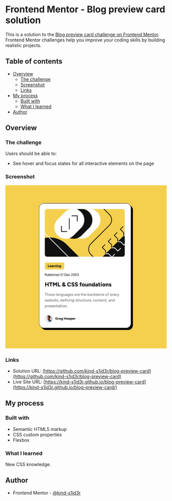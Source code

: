 # Frontend Mentor - Blog preview card solution

This is a solution to the [Blog preview card challenge on Frontend Mentor](https://www.frontendmentor.io/challenges/blog-preview-card-ckPaj01IcS). Frontend Mentor challenges help you improve your coding skills by building realistic projects. 

## Table of contents

- [Overview](#overview)
  - [The challenge](#the-challenge)
  - [Screenshot](#screenshot)
  - [Links](#links)
- [My process](#my-process)
  - [Built with](#built-with)
  - [What I learned](#what-i-learned)
- [Author](#author)

## Overview

### The challenge

Users should be able to:

- See hover and focus states for all interactive elements on the page

### Screenshot

![](./screenshot.jpg)

### Links

- Solution URL: [https://github.com/kind-s1id3r/blog-preview-card](https://github.com/kind-s1id3r/blog-preview-card)
- Live Site URL: [https://kind-s1id3r.github.io/blog-preview-card](https://kind-s1id3r.github.io/blog-preview-card/)

## My process

### Built with

- Semantic HTML5 markup
- CSS custom properties
- Flexbox

### What I learned

New CSS knowledge.

## Author

- Frontend Mentor - [@kind-s1id3r](https://www.frontendmentor.io/profile/kind-s1id3r)